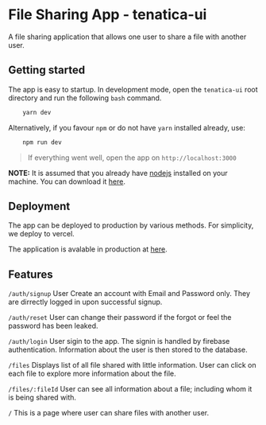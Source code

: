 # File Sharing App - tenatica-ui

A file sharing application that allows one user to share a file with another user.

## Getting started

The app is easy to startup. In development mode, open the `tenatica-ui` root directory and run the following `bash` command.

```bash
    yarn dev
```

Alternatively, if you favour `npm` or do not have `yarn` installed already, use:

```bash
    npm run dev
```

> If everything went well, open the app on `http://localhost:3000`

**NOTE:** It is assumed that you already have [nodejs](https://nodejs.org/) installed on your machine. You can download it [here](https://nodejs.org/).

## Deployment

The app can be deployed to production by various methods. For simplicity, we deploy to vercel.

The application is avalable in production at [here](tenatica-ui.vercel.app).

## Features

`/auth/signup` User Create an account with Email and Password only. They are dirrectly logged in upon successful signup.

`/auth/reset` User can change their password if the forgot or feel the password has been leaked.

`/auth/login` User sigin to the app. The signin is handled by firebase authentication. Information about the user is then stored to the database.

`/files` Displays list of all file shared with little information. User can click on each file to explore more information about the file.

`/files/:fileId` User can see all information about a file; including whom it is being shared with.

`/` This is a page where user can share files with another user.
